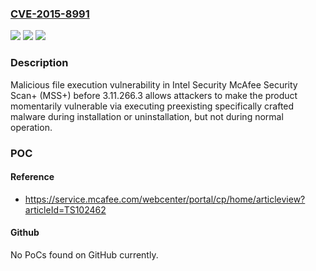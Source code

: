 ### [CVE-2015-8991](https://cve.mitre.org/cgi-bin/cvename.cgi?name=CVE-2015-8991)
![](https://img.shields.io/static/v1?label=Product&message=McAfee%20Security%20Scan%2B%20(MSS%2B)&color=blue)
![](https://img.shields.io/static/v1?label=Version&message=before%203.11.266.3%20&color=brightgreen)
![](https://img.shields.io/static/v1?label=Vulnerability&message=Malicious%20file%20execution%20vulnerability&color=brightgreen)

### Description

Malicious file execution vulnerability in Intel Security McAfee Security Scan+ (MSS+) before 3.11.266.3 allows attackers to make the product momentarily vulnerable via executing preexisting specifically crafted malware during installation or uninstallation, but not during normal operation.

### POC

#### Reference
- https://service.mcafee.com/webcenter/portal/cp/home/articleview?articleId=TS102462

#### Github
No PoCs found on GitHub currently.

